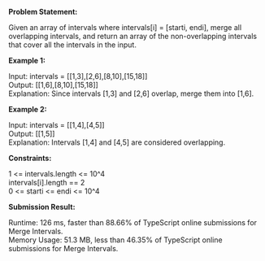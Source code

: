 **Problem Statement:**

Given an array of intervals where intervals[i] = [starti, endi], merge all overlapping intervals, and return an array of the non-overlapping intervals that cover all the intervals in the input.

**Example 1:**

Input: intervals = [[1,3],[2,6],[8,10],[15,18]]  
Output: [[1,6],[8,10],[15,18]]  
Explanation: Since intervals [1,3] and [2,6] overlap, merge them into [1,6].

**Example 2:**

Input: intervals = [[1,4],[4,5]]  
Output: [[1,5]]  
Explanation: Intervals [1,4] and [4,5] are considered overlapping.

**Constraints:**

1 <= intervals.length <= 10^4  
intervals[i].length == 2  
0 <= starti <= endi <= 10^4


**Submission Result:**

Runtime: 126 ms, faster than 88.66% of TypeScript online submissions for Merge Intervals.  
Memory Usage: 51.3 MB, less than 46.35% of TypeScript online submissions for Merge Intervals.